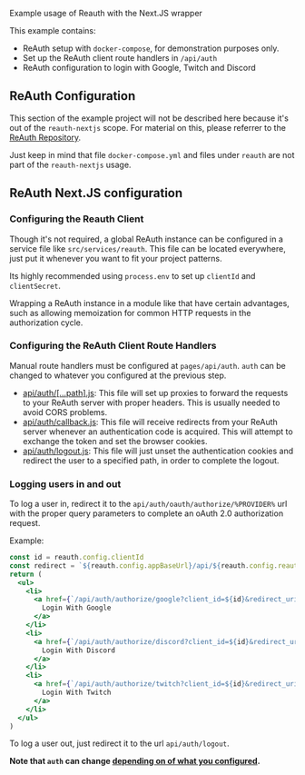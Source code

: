 Example usage of Reauth with the Next.JS wrapper

This example contains:
- ReAuth setup with ``docker-compose``, for demonstration purposes only.
- Set up the ReAuth client route handlers in ``/api/auth``
- ReAuth configuration to login with Google, Twitch and Discord

## ReAuth Configuration

This section of the example project will not be described here because it's out of the ``reauth-nextjs`` scope. For material on this, please referrer to the [ReAuth Repository](https://github.com/NathanPB/reauth).

Just keep in mind that file ``docker-compose.yml`` and files under ``reauth`` are not part of the ``reauth-nextjs`` usage.

## ReAuth Next.JS configuration

### Configuring the Reauth Client

Though it's not required, a global ReAuth instance can be configured in a service file like ``src/services/reauth``. This file can be located everywhere, just put it whenever you want to fit your project patterns.

Its highly recommended using ``process.env`` to set up ``clientId`` and ``clientSecret``.

Wrapping a ReAuth instance in a module like that have certain advantages, such as allowing memoization for common HTTP requests in the authorization cycle.

### Configuring the ReAuth Client Route Handlers

Manual route handlers must be configured at ``pages/api/auth``. ``auth`` can be changed to whatever you configured at the previous step.

- [api/auth/[...path].js](src/pages/api/auth/[...path].js): This file will set up proxies to forward the requests to your ReAuth server with proper headers. This is usually needed to avoid CORS problems.
- [api/auth/callback.js](src/pages/api/auth/callback.js): This file will receive redirects from your ReAuth server whenever an authentication code is acquired. This will attempt to exchange the token and set the browser cookies.
- [api/auth/logout.js](src/pages/api/auth/logout.js): This file will just unset the authentication cookies and redirect the user to a specified path, in order to complete the logout.

### Logging users in and out

To log a user in, redirect it to the ``api/auth/oauth/authorize/%PROVIDER%`` url with the proper query parameters to complete an oAuth 2.0 authorization request.

Example:
```jsx
const id = reauth.config.clientId
const redirect = `${reauth.config.appBaseUrl}/api/${reauth.config.reauthApiBasePath}/callback`
return (
  <ul>
    <li>
      <a href={`/api/auth/authorize/google?client_id=${id}&redirect_uri=${redirect}&response_type=code&scope=identity`}>
        Login With Google
      </a>
    </li>
    <li>
      <a href={`/api/auth/authorize/discord?client_id=${id}&redirect_uri=${redirect}&response_type=code&scope=identity`}>
        Login With Discord
      </a>
    </li>
    <li>
      <a href={`/api/auth/authorize/twitch?client_id=${id}&redirect_uri=${redirect}&response_type=code&scope=identity`}>
        Login With Twitch
      </a>
    </li>
  </ul>
)
```

To log a user out, just redirect it to the url ``api/auth/logout``.

**Note that ``auth`` can change [depending on of what you configured](#reauth-configuration).**
